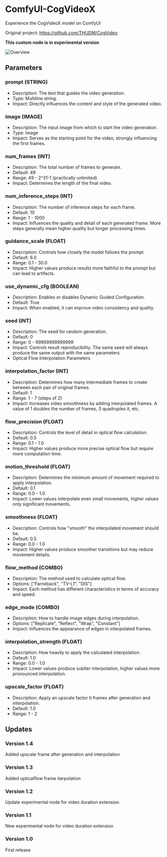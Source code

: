 # ComfyUI-CogVideoX
Experience the CogVideoX model on ComfyUI

Original project: https://github.com/THUDM/CogVideo

**This custom node is in experimental version**

![Overview](/assets/screenshot_2.png)

## Parameters

### prompt (STRING)

- Description: The text that guides the video generation.
- Type: Multiline string.
- Impact: Directly influences the content and style of the generated video.

### image (IMAGE)

- Description: The input image from which to start the video generation.
- Type: Image
- Impact: Serves as the starting point for the video, strongly influencing the first frames.

### num_frames (INT)

- Description: The total number of frames to generate.
- Default: 49
- Range: 49 - 2^31-1 (practically unlimited)
- Impact: Determines the length of the final video.

### num_inference_steps (INT)

- Description: The number of inference steps for each frame.
- Default: 10
- Range: 1 - 1000
- Impact: Influences the quality and detail of each generated frame. More steps generally mean higher quality but longer processing times.

### guidance_scale (FLOAT)

- Description: Controls how closely the model follows the prompt.
- Default: 6.0
- Range: 0.1 - 30.0
- Impact: Higher values produce results more faithful to the prompt but can lead to artifacts.

### use_dynamic_cfg (BOOLEAN)

- Description: Enables or disables Dynamic Guided Configuration.
- Default: True
- Impact: When enabled, it can improve video consistency and quality.

### seed (INT)

- Description: The seed for random generation.
- Default: 0
- Range: 0 - 99999999999999
- Impact: Controls result reproducibility. The same seed will always produce the same output with the same parameters.
- Optical Flow Interpolation Parameters

### interpolation_factor (INT)

- Description: Determines how many intermediate frames to create between each pair of original frames.
- Default: 1
- Range: 1 - 7 (steps of 2)
- Impact: Increases video smoothness by adding interpolated frames. A value of 1 doubles the number of frames, 3 quadruples it, etc.

### flow_precision (FLOAT)

- Description: Controls the level of detail in optical flow calculation.
- Default: 0.5
- Range: 0.1 - 1.0
- Impact: Higher values produce more precise optical flow but require more computation time.

### motion_threshold (FLOAT)

- Description: Determines the minimum amount of movement required to apply interpolation.
- Default: 0.1
- Range: 0.0 - 1.0
- Impact: Lower values interpolate even small movements, higher values only significant movements.

### smoothness (FLOAT)

- Description: Controls how "smooth" the interpolated movement should be.
- Default: 0.5
- Range: 0.0 - 1.0
- Impact: Higher values produce smoother transitions but may reduce movement details.

### flow_method (COMBO)

- Description: The method used to calculate optical flow.
- Options: ["Farneback", "TV-L1", "DIS"]
- Impact: Each method has different characteristics in terms of accuracy and speed.

### edge_mode (COMBO)

- Description: How to handle image edges during interpolation.
- Options: ["Replicate", "Reflect", "Wrap", "Constant"]
- Impact: Influences the appearance of edges in interpolated frames.

### interpolation_strength (FLOAT)

- Description: How heavily to apply the calculated interpolation.
- Default: 1.0
- Range: 0.0 - 1.0
- Impact: Lower values produce subtler interpolation, higher values more pronounced interpolation.

### upscale_factor (FLOAT)

- Description: Apply an upscale factor ti frames after generation and interpolation.
- Default: 1.0
- Range: 1 - 2

## Updates

### Version 1.4

Added upscale frame after generation and interpolation

### Version 1.3

Added opticalflow frame iterpolation

### Version 1.2

Update experimental node for video duration extension

### Version 1.1

New experimental node for video duration extension

### Version 1.0

First release


